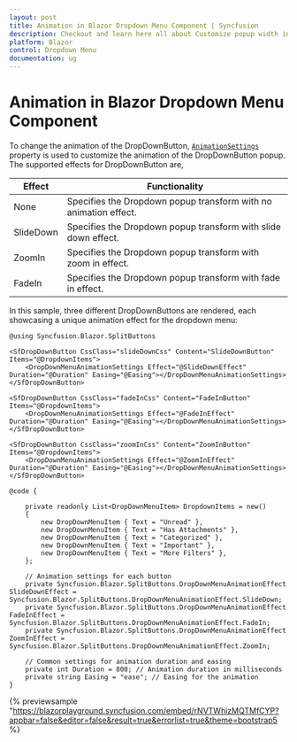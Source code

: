 ```yaml
---
layout: post
title: Animation in Blazor Dropdown Menu Component | Syncfusion
description: Checkout and learn here all about Customize popup width in in Syncfusion Blazor Dropdown Menu component and more.
platform: Blazor
control: Dropdown Menu
documentation: ug
---
```


# Animation in Blazor Dropdown Menu Component

To change the animation of the DropDownButton, [`AnimationSettings`](https://help.syncfusion.com/cr/blazor/Syncfusion.Blazor.SplitButtons.SfDropDownButton.html#Syncfusion_.Blazor.SplitButtons.DropDownMenuAnimationSettings.html)  property is used to customize the animation of the DropDownButton popup. The supported effects for DropDownButton are,

| Effect | Functionality |
| ------------ | ----------------------- |
| None | Specifies the Dropdown popup transform with no animation effect. |
| SlideDown | Specifies the Dropdown popup transform with slide down effect. |
| ZoomIn | Specifies the Dropdown popup transform with zoom in effect. |
| FadeIn | Specifies the Dropdown popup transform with fade in effect. |

In this sample, three different DropDownButtons are rendered, each showcasing a unique animation effect for the dropdown menu:

```cshtml
@using Syncfusion.Blazor.SplitButtons

<SfDropDownButton CssClass="slideDownCss" Content="SlideDownButton" Items="@DropdownItems">
    <DropDownMenuAnimationSettings Effect="@SlideDownEffect" Duration="@Duration" Easing="@Easing"></DropDownMenuAnimationSettings>
</SfDropDownButton>

<SfDropDownButton CssClass="fadeInCss" Content="FadeInButton" Items="@DropdownItems">
    <DropDownMenuAnimationSettings Effect="@FadeInEffect" Duration="@Duration" Easing="@Easing"></DropDownMenuAnimationSettings>
</SfDropDownButton>

<SfDropDownButton CssClass="zoomInCss" Content="ZoomInButton" Items="@DropdownItems">
    <DropDownMenuAnimationSettings Effect="@ZoomInEffect" Duration="@Duration" Easing="@Easing"></DropDownMenuAnimationSettings>
</SfDropDownButton>

@code {

    private readonly List<DropDownMenuItem> DropdownItems = new()
    {
        new DropDownMenuItem { Text = "Unread" },
        new DropDownMenuItem { Text = "Has Attachments" },
        new DropDownMenuItem { Text = "Categorized" },
        new DropDownMenuItem { Text = "Important" },
        new DropDownMenuItem { Text = "More Filters" },
    };

    // Animation settings for each button
    private Syncfusion.Blazor.SplitButtons.DropDownMenuAnimationEffect SlideDownEffect = Syncfusion.Blazor.SplitButtons.DropDownMenuAnimationEffect.SlideDown;
    private Syncfusion.Blazor.SplitButtons.DropDownMenuAnimationEffect FadeInEffect = Syncfusion.Blazor.SplitButtons.DropDownMenuAnimationEffect.FadeIn;
    private Syncfusion.Blazor.SplitButtons.DropDownMenuAnimationEffect ZoomInEffect = Syncfusion.Blazor.SplitButtons.DropDownMenuAnimationEffect.ZoomIn;

    // Common settings for animation duration and easing
    private int Duration = 800; // Animation duration in milliseconds
    private string Easing = "ease"; // Easing for the animation
}

```

{% previewsample "https://blazorplayground.syncfusion.com/embed/rNVTWhizMQTMfCYP?appbar=false&editor=false&result=true&errorlist=true&theme=bootstrap5 %}